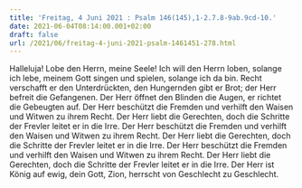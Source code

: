 ```yaml
---
title: 'Freitag, 4 Juni 2021 : Psalm 146(145),1-2.7.8-9ab.9cd-10.'
date: 2021-06-04T08:14:00.001+02:00
draft: false
url: /2021/06/freitag-4-juni-2021-psalm-1461451-278.html
---
```


Halleluja! Lobe den Herrn, meine Seele! Ich will den Herrn loben, solange ich lebe, meinem Gott singen und spielen, solange ich da bin. Recht verschafft er den Unterdrückten, den Hungernden gibt er Brot; der Herr befreit die Gefangenen. Der Herr öffnet den Blinden die Augen, er richtet die Gebeugten auf. Der Herr beschützt die Fremden und verhilft den Waisen und Witwen zu ihrem Recht. Der Herr liebt die Gerechten, doch die Schritte der Frevler leitet er in die Irre. Der Herr beschützt die Fremden und verhilft den Waisen und Witwen zu ihrem Recht. Der Herr liebt die Gerechten, doch die Schritte der Frevler leitet er in die Irre. Der Herr beschützt die Fremden und verhilft den Waisen und Witwen zu ihrem Recht. Der Herr liebt die Gerechten, doch die Schritte der Frevler leitet er in die Irre. Der Herr ist König auf ewig, dein Gott, Zion, herrscht von Geschlecht zu Geschlecht.